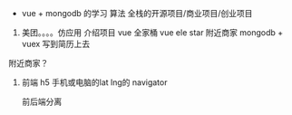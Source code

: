 - vue + mongodb 的学习  算法
全栈的开源项目/商业项目/创业项目
1. 美团。。。。仿应用
    介绍项目 vue 全家桶
    vue ele  star  附近商家   mongodb + vuex
    写到简历上去

附近商家？
1. 前端  h5 手机或电脑的lat lng的
    navigator

    前后端分离